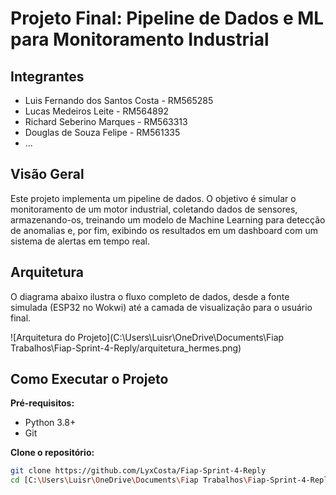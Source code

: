 # Projeto Final: Pipeline de Dados e ML para Monitoramento Industrial

## Integrantes
* Luis Fernando dos Santos Costa - RM565285
* Lucas Medeiros Leite - RM564892
* Richard Seberino Marques - RM563313
* Douglas de Souza Felipe - RM561335
* ...

## Visão Geral
Este projeto implementa um pipeline de dados. O objetivo é simular o monitoramento de um motor industrial, coletando dados de sensores, armazenando-os, treinando um modelo de Machine Learning para detecção de anomalias e, por fim, exibindo os resultados em um dashboard com um sistema de alertas em tempo real.

## Arquitetura
O diagrama abaixo ilustra o fluxo completo de dados, desde a fonte simulada (ESP32 no Wokwi) até a camada de visualização para o usuário final.

![Arquitetura do Projeto](C:\Users\Luisr\OneDrive\Documents\Fiap Trabalhos\Fiap-Sprint-4-Reply/arquitetura_hermes.png) 

## Como Executar o Projeto

**Pré-requisitos:**
- Python 3.8+
- Git

**Clone o repositório:**
```bash
git clone https://github.com/LyxCosta/Fiap-Sprint-4-Reply
cd [C:\Users\Luisr\OneDrive\Documents\Fiap Trabalhos\Fiap-Sprint-4-Reply]